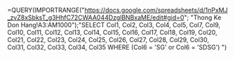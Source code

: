 =QUERY(IMPORTRANGE("https://docs.google.com/spreadsheets/d/1nPxMJ_zvZ8xSbksT_g3HhfC72CWAA044DzglBNBxaME/edit#gid=0"; "Thong Ke Don Hang!A3:AM1000");"SELECT Col1, Col2, Col3, Col4, Col5, Col7, Col9, Col10, Col11, Col12, Col13, Col14, Col15, Col16, Col17, Col18, Col19, Col20, Col21, Col22, Col23, Col24, Col25, Col26, Col27, Col28, Col29, Col30, Col31, Col32, Col33, Col34, Col35 WHERE (Col6 = 'SG' or Col6 = 'SDSG') ")